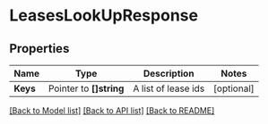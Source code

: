 # LeasesLookUpResponse


## Properties

Name | Type | Description | Notes
------------ | ------------- | ------------- | -------------
**Keys** | Pointer to **[]string** | A list of lease ids | [optional] 





[[Back to Model list]](../README.md#documentation-for-models) [[Back to API list]](../README.md#documentation-for-api-endpoints) [[Back to README]](../README.md)


